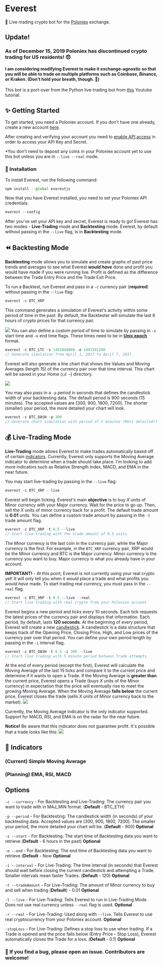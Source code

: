 # Everest
:robot: Live-trading crypto bot for the [Poloniex](https://poloniex.com/) exchange.

## Update! 
### As of December 15, 2019 Poloniex has discontinued crypto trading for US residents! :disappointed:
#### I am considering modifying Everest to make it exchange-agnostic so that you will be able to trade on multiple platforms such as Coinbase, Binance, or Kraken. (Don't hold your breath, though. :grimacing:)

This bot is a port-over from the Python live-trading bot from [this](https://www.youtube.com/watch?v=fpqzXgZjSqM&list=PL2U3qLYtsXsT5QuFQUtxbfj62K3AiLOse&index=3) Youtube tutorial.

## :sparkles: Getting Started
To get started, you need a Poloniex account. If you don't have one already, create a new account [here](https://poloniex.com/).

After creating and verifying your account you need to [enable API access](https://poloniex.com/apiKeys) in order to access your API Key and Secret.

*You don't need to deposit any coins in your Poloniex account yet to use this bot unless you are in `--live --real` mode.

### :wrench: Installation
To install Everest, run the following command:
```javascript
npm install --global everestjs
```
Now that you have Everest installed, you need to set your Poloniex API credentials:
```javascript
everest --config
```
After you've set your API key and secret, Everest is ready to go! Everest has two modes - **Live-Trading** mode and **Backtesting** mode. Everest, by default without passing in the `--live` flag, is in **Backtesting** mode.

## :rewind: Backtesting Mode
**Backtesting** mode allows you to simulate and create graphs of past price trends and averages to see what Everest ***would have*** done and profit you would have made if you were running live. Profit is defined as the difference between the Trade Entry Price and the Trade Exit Price.

To run a Backtest, run Everest and pass in a `-c` currency pair (**required**) without passing in the `--live` flag:
```javascript
everest -c BTC_XRP
```
This command generates a simulation of Everest's activity within some period of time in the past. By default, the Backtester will simulate the last 6 hours of crypto prices for that currency pair.

![](docs/images/backtest.png)
You can also define a custom period of time to simulate by passing in `-s` start time and `-e` end time flags. These times need to be in [**Unix epoch**](https://www.epochconverter.com/) format.
```javascript
everest -c BTC_LTC -s 1491048000 -e 1491591200
// Generate simulation from April 1, 2017 to April 7, 2017.
```
Everest will also generate a line chart that shows the Values and Moving Averages (length 15) of the currency pair over that time interval. This chart will be saved in your Home (`cd ~`) directory.

![](docs/images/chart.png)

You may also pass in a `-p` period in seconds that defines the candlestick width of your backtesting data. The default period is 900 seconds (15 minutes). The accepted values are [300, 900, 1800, 7200]. The shorter (smaller) your period, the more detailed your chart will look.
```javascript
everest -c BTC_DASH -p 300
// Generate chart simulation with period of 5 minutes (Most detailed!)
```

## :moneybag: Live-Trading Mode
**Live-Trading** mode allows Everest to make trades automatically based off of certain [indicators](https://www.investopedia.com/articles/active-trading/041814/four-most-commonlyused-indicators-trend-trading.asp). Currently, Everest only supports the Moving Average indicator to determine when a trade should take place. I'm looking to add more indicators such as Relative Strength Index, MACD, and EMA in the near future.

You may start live-trading by passing in the `--live` flag:
```javascript
everest -c BTC_XRP --live
```
Everest will begin ticking. Everest's main **objective** is to buy *X* units of Minor currency with your Major currency. Wait for the price to go up.  Then, sell the *X* units of minor currency back for a profit. The default trade amount is **0.01** units. You can define a custom trade amount by passing in the `-t` trade amount flag.
```javascript
everest -c BTC_XRP -t 0.5 --live
// Start live trading with the trade amount of 0.5 units
```

The Minor currency is the last coin in the currency pair, while the Major currency is the first. For example, in the `BTC_XRP` currency pair, XRP would be the Minor currency and BTC is the Major currency. Minor currency is the currency you want to buy. Major currency is what you already have in your account.

**IMPORTANT!** - At this point, Everest is not currently using your real crypto yet! It will only tell you when it *would* place a trade and what profits you *would have* made. To start trading real currency, you must pass in the `--real` flag.

```javascript
everest -c BTC_XRP -t 0.5 --live --real
// Start live trading with real crypto from your Poloniex account
```
Everest begins a new period and ticks every 10 seconds. Each tick requests the latest prices of the currency pair and displays that information. Each period, by default, lasts **120 seconds**. At the beginning of every period, Everest will create a new [candlestick](https://www.investopedia.com/trading/candlestick-charting-what-is-it/). A candlestick is a data structure that keeps track of the Opening Price, Closing Price, High, and Low prices of the currency pair over that period. You can define your own period length by passing in the `-i` interval flag.

```javascript
everest -c BTC_DASH -t 0.5 -i 300 --live
// Start live trading with 5 minute period between Trade attempts
```

 At the end of every period (except the first), Everest will calculate the Moving Average of the last 15 ticks and compare it to the current price and determine if it wants to open a Trade. If the Moving Average is **greater than** the current price, Everest opens a Trade (buys *X* units of the Minor currency) in expectation that the price will eventually rise to meet the growing Moving Average. When the Moving Average **falls below** the current price, Everest closes the trade (sells *X* units of Minor currency back to the market).
![](docs/images/example.png)

Currently, the Moving Average indicator is the only indicator supported. Support for MACD, RSI, and EMA is on the radar for the near future.

**Notice!** Be aware that this indicator does not guarantee profit. It's possible that a trade looks like this:
![](docs/images/example2.png)


## :signal_strength: Indicators
### (Current) Simple Moving Average
### (Planning) EMA, RSI, MACD

## Options
`-c --currency` - For Backtesting and Live-Trading: The currency pair you want to trade with in MAJ_MIN format. (**Default** - BTC_ETH)

`-p --period` - For Backtesting: The candlestick width (in seconds) of your backtesting data. Accepted values are [300, 900, 1800, 7200]. The smaller your period, the more detailed your chart will be.  (**Default** - 900) **Optional**

`-s --start` - For Backtesting: The start time of Backtesting data you want to retrieve (**Default** - 6 hours in the past) **Optional**

`-e --end` - For Backtesting: The end time of Backtesting data you want to retrieve (**Default** - Now **Optional**

`-i --interval` - For Live-Trading: The time interval (in seconds) that Everest should wait before closing the current candlestick and attempting a Trade. Smaller intervals mean faster Trades. (**Default** - 120) **Optional**

`-t --tradeAmount` - For Live-Trading: The amount of Minor currency to buy and sell when trading (**Default**) - 0.01 **Optional**

`-l --live` - For Live-Trading: Tells Everest to run in Live-Trading Mode. Does not use real currency unless `--real` flag is used. **Optional**

`-r --real` - For Live-Trading: Used along with `--live`. Tells Everest to use real cryptocurrency from your Poloniex account. **Optional**

`-stopLoss` - For Live-Trading: Defines a stop loss to use when trading. If a Trade is opened and the price falls below (Entry Price - Stop Loss), Everest automatically closes the Trade for a loss. (**Default** - 0.1) **Optional**

### :bug: If you find a bug, please open an issue. Contributors are welcome!

